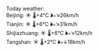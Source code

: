 Today weather:  
Beijing: ☀️   🌡️+4°C 🌬️↘26km/h  
Tianjin: ☀️   🌡️+6°C 🌬️↘31km/h  
Shijiazhuang: ☀️   🌡️+6°C 🌬️↘12km/h  
Tangshan: ☀️   🌡️+2°C 🌬️↓18km/h  

